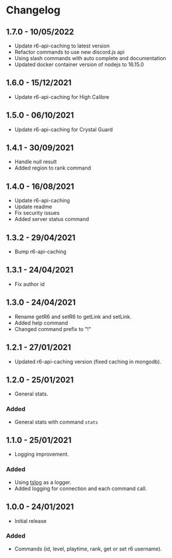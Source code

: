 # Changelog

## 1.7.0 - 10/05/2022

- Update r6-api-caching to latest version
- Refactor commands to use new discord.js api
- Using slash commands with auto complete and documentation
- Updated docker container version of nodejs to 16.15.0

## 1.6.0 - 15/12/2021

- Update r6-api-caching for High Calibre

## 1.5.0 - 06/10/2021

- Update r6-api-caching for Crystal Guard

## 1.4.1 - 30/09/2021

- Handle null result
- Added region to rank command

## 1.4.0 - 16/08/2021

- Update r6-api-caching
- Update readme
- Fix security issues
- Added server status command

## 1.3.2 - 29/04/2021

- Bump r6-api-caching

## 1.3.1 - 24/04/2021

- Fix author id

## 1.3.0 - 24/04/2021

- Rename getR6 and setR6 to getLink and setLink.
- Added help command
- Changed command prefix to "!"

## 1.2.1 - 27/01/2021

- Updated r6-api-caching version (fixed caching in mongodb).

## 1.2.0 - 25/01/2021

- General stats.

### Added

- General stats with command `stats`

## 1.1.0 - 25/01/2021

- Logging improvement.

### Added

- Using [tslog](https://tslog.js.org/) as a logger.
- Added logging for connection and each command call.

## 1.0.0 - 24/01/2021

- Initial release

### Added

- Commands (id, level, playtime, rank, get or set r6 username).
